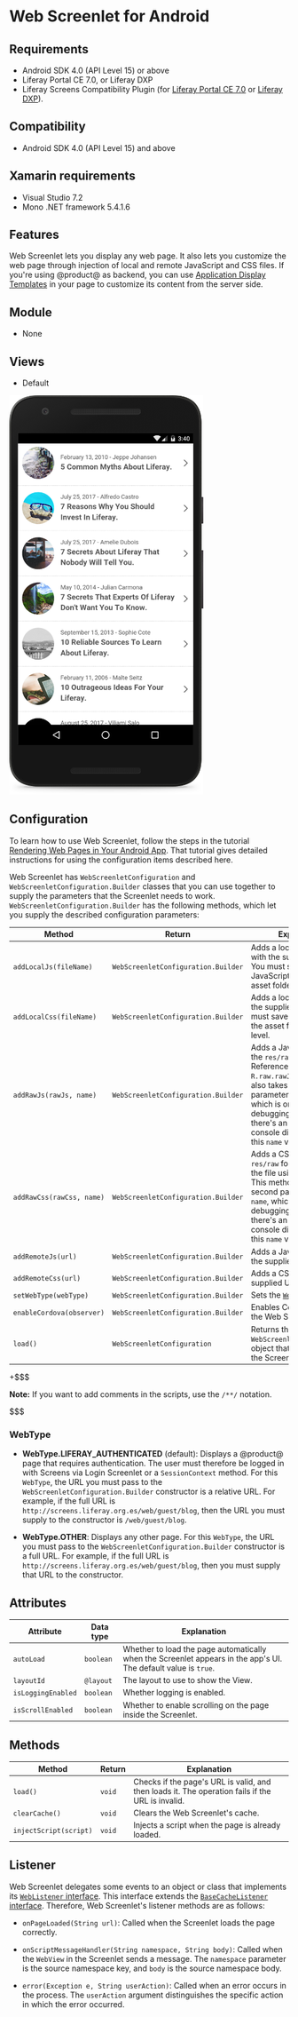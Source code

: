 # Web Screenlet for Android [](id=web-screenlet-for-android)

## Requirements [](id=requirements)

-   Android SDK 4.0 (API Level 15) or above 
-   Liferay Portal CE 7.0, or Liferay DXP 
-   Liferay Screens Compatibility Plugin (for 
    [Liferay Portal CE 7.0](http://www.liferay.com/marketplace/-/mp/application/54365664) 
    or 
    [Liferay DXP](http://www.liferay.com/marketplace/-/mp/application/54369726)). 

## Compatibility [](id=compatibility)

- Android SDK 4.0 (API Level 15) and above

## Xamarin requirements

- Visual Studio 7.2
- Mono .NET framework 5.4.1.6

## Features [](id=features)

Web Screenlet lets you display any web page. It also lets you customize the web 
page through injection of local and remote JavaScript and CSS files. If you're 
using @product@ as backend, you can use 
[Application Display Templates](/discover/portal/-/knowledge_base/7-0/styling-apps-with-application-display-templates) 
in your page to customize its content from the server side. 

## Module [](id=module)

- None

## Views [](id=views)

- Default

![Figure 1: The Web Screenlet with the Default View Set.](../../images/screens-android-webscreenlet.png)

## Configuration [](id=configuration)

To learn how to use Web Screenlet, follow the steps in the tutorial 
[Rendering Web Pages in Your Android App](/develop/tutorials/-/knowledge_base/7-0/rendering-web-pages-in-your-android-app). 
That tutorial gives detailed instructions for using the configuration items 
described here. 

Web Screenlet has `WebScreenletConfiguration` and 
`WebScreenletConfiguration.Builder` classes that you can use together to supply 
the parameters that the Screenlet needs to work. 
`WebScreenletConfiguration.Builder` has the following methods, which let you 
supply the described configuration parameters: 

| Method | Return | Explanation |
|-----------|-----------|-------------| 
| `addLocalJs(fileName)` | `WebScreenletConfiguration.Builder` | Adds a local JavaScript file with the supplied filename. You must save the JavaScript files in the asset folder's first level. |
| `addLocalCss(fileName)` | `WebScreenletConfiguration.Builder` | Adds a local CSS file with the supplied filename. You must save the CSS files in the asset folder's first level. |
| `addRawJs(rawJs, name)` | `WebScreenletConfiguration.Builder` | Adds a JavaScript file from the `res/raw` folder. Reference the file using `R.raw.rawJs`. This method also takes a second parameter called `name`, which is only for debugging purposes. If there's an error, the console displays it with this `name` value. |
| `addRawCss(rawCss, name)` | `WebScreenletConfiguration.Builder` | Adds a CSS file from the `res/raw` folder. Reference the file using `R.raw.rawCss`. This method also takes a second parameter called `name`, which is only for debugging purposes. If there's an error, the console displays it with this `name` value. |
| `addRemoteJs(url)` | `WebScreenletConfiguration.Builder` | Adds a JavaScript file from the supplied URL. |
| `addRemoteCss(url)` | `WebScreenletConfiguration.Builder` | Adds a CSS file from the supplied URL. |
| `setWebType(webType)` | `WebScreenletConfiguration.Builder` | Sets the [`WebType`](/develop/reference/-/knowledge_base/7-0/web-screenlet-for-android#webtype). |
| `enableCordova(observer)` | `WebScreenletConfiguration.Builder` | Enables Cordova inside the Web Screenlet. |
| `load()` | `WebScreenletConfiguration` | Returns the `WebScreenletConfiguration` object that you can set to the Screenlet instance. |

+$$$

**Note:** If you want to add comments in the scripts, use the `/**/` notation. 

$$$

### WebType [](id=webtype)

-   **WebType.LIFERAY_AUTHENTICATED** (default): Displays a @product@ page that 
    requires authentication. The user must therefore be logged in with Screens 
    via Login Screenlet or a `SessionContext` method. For this `WebType`, the 
    URL you must pass to the `WebScreenletConfiguration.Builder` constructor is 
    a relative URL. For example, if the full URL is 
    `http://screens.liferay.org.es/web/guest/blog`, then the URL you must supply 
    to the constructor is `/web/guest/blog`. 

-   **WebType.OTHER**: Displays any other page. For this `WebType`, the URL you 
    must pass to the `WebScreenletConfiguration.Builder` constructor is a full 
    URL. For example, if the full URL is 
    `http://screens.liferay.org.es/web/guest/blog`, then you must supply that 
    URL to the constructor. 

## Attributes [](id=attributes)

| Attribute | Data type | Explanation |
|-----------|-----------|-------------|
| `autoLoad` | `boolean` | Whether to load the page automatically when the Screenlet appears in the app's UI. The default value is `true`. |
| `layoutId` | `@layout` | The layout to use to show the View. |
| `isLoggingEnabled` | `boolean` | Whether logging is enabled. |
| `isScrollEnabled` | `boolean` | Whether to enable scrolling on the page inside the Screenlet. |

## Methods [](id=methods)

| Method | Return | Explanation |
|-----------|-----------|-------------| 
| `load()` | `void` | Checks if the page's URL is valid, and then loads it. The operation fails if the URL is invalid. |
| `clearCache()` | `void` | Clears the Web Screenlet's cache. |
| `injectScript(script)` | `void` | Injects a script when the page is already loaded. |

## Listener [](id=listener)

Web Screenlet delegates some events to an object or class that 
implements its 
[`WebListener` interface](https://github.com/liferay/liferay-screens/blob/master/android/library/src/main/java/com/liferay/mobile/screens/web/WebListener.java). 
This interface extends the 
[`BaseCacheListener` interface](https://github.com/liferay/liferay-screens/blob/master/android/library/src/main/java/com/liferay/mobile/screens/base/interactor/listener/BaseCacheListener.java). 
Therefore, Web Screenlet's listener methods are as follows: 

-   `onPageLoaded(String url)`: Called when the Screenlet loads the page 
    correctly.

-   `onScriptMessageHandler(String namespace, String body)`: Called when the 
    `WebView` in the Screenlet sends a message. The `namespace` parameter is the 
    source namespace key, and `body` is the source namespace body. 

-   `error(Exception e, String userAction)`: Called when an error occurs in the 
    process. The `userAction` argument distinguishes the specific action in 
    which the error occurred. 

